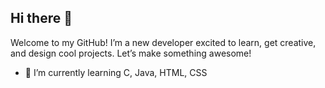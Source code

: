 ## Hi there 👋

Welcome to my GitHub! I’m a new developer excited to learn, get creative, and design cool projects. Let’s make something awesome!

- 🔭 I’m currently learning C, Java, HTML, CSS
